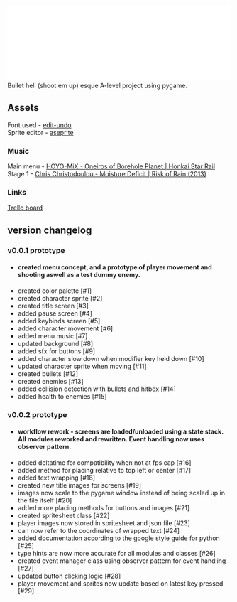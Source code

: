 ![](https://github.com/r5nnn/shmup/blob/main/assets/textures/icon/logo.png)  
Bullet hell (shoot em up) esque A-level project using pygame.  
## Assets
Font used - [edit-undo](https://www.dafont.com/edit-undo.font)  
Sprite editor - [aseprite](https://www.aseprite.org/)  
### Music
Main menu - [HOYO-MiX - Oneiros of Borehole Planet | Honkai Star Rail](https://www.youtube.com/watch?v=yQ-rcBeFKVw)  
Stage 1 - [Chris Christodoulou - Moisture Deficit | Risk of Rain (2013)](https://www.youtube.com/watch?v=RbzA6lX84xM)  
### Links
[Trello board](https://trello.com/b/xCHQx3Uu/shmup-trello)  
## version changelog
### v0.0.1 prototype
- #### created menu concept, and a prototype of player movement and shooting aswell as a test dummy enemy.
- created color palette [#1]
- created character sprite [#2]
- created title screen [#3]
- added pause screen [#4]
- added keybinds screen [#5]
- added character movement [#6]
- added menu music [#7]
- updated background [#8]
- added sfx for buttons [#9]
- added character slow down when modifier key held down [#10]
- updated character sprite when moving [#11]
- created bullets [#12]
- created enemies [#13]
- added collision detection with bullets and hitbox [#14]
- added health to enemies [#15]
### v0.0.2 prototype
- #### workflow rework - screens are loaded/unloaded using a state stack. All modules reworked and rewritten. Event handling now uses observer pattern.
- added deltatime for compatibility when not at fps cap [#16]
- added method for placing relative to top left or center [#17]
- added text wrapping [#18]
- created new title images for screens [#19]
- images now scale to the pygame window instead of being scaled up in the file itself [#20]
- added more placing methods for buttons and images [#21]
- created spritesheet class [#22]
- player images now stored in spritesheet and json file [#23]
- can now refer to the coordinates of wrapped text [#24]
- added documentation according to the google style guide for python [#25]
- type hints are now more accurate for all modules and classes [#26]
- created event manager class using observer pattern for event handling [#27]
- updated button clicking logic [#28]
- player movement and sprites now update based on latest key pressed [#29]
